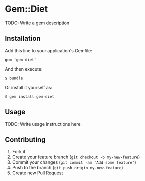 # Gem::Diet

TODO: Write a gem description

## Installation

Add this line to your application's Gemfile:

    gem 'gem-diet'

And then execute:

    $ bundle

Or install it yourself as:

    $ gem install gem-diet

## Usage

TODO: Write usage instructions here

## Contributing

1. Fork it
2. Create your feature branch (`git checkout -b my-new-feature`)
3. Commit your changes (`git commit -am 'Add some feature'`)
4. Push to the branch (`git push origin my-new-feature`)
5. Create new Pull Request
